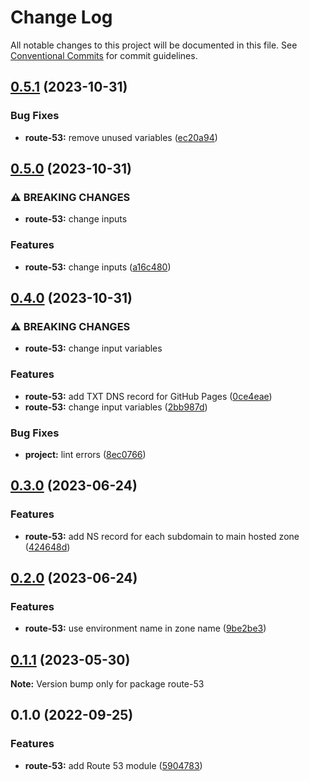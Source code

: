 # Change Log

All notable changes to this project will be documented in this file.
See [Conventional Commits](https://conventionalcommits.org) for commit guidelines.

## [0.5.1](https://github.com/finando/infrastructure-modules/compare/route-53@0.5.0...route-53@0.5.1) (2023-10-31)


### Bug Fixes

* **route-53:** remove unused variables ([ec20a94](https://github.com/finando/infrastructure-modules/commit/ec20a947601ff325f0f92539086821ee1a9cc300))



## [0.5.0](https://github.com/finando/infrastructure-modules/compare/route-53@0.4.0...route-53@0.5.0) (2023-10-31)


### ⚠ BREAKING CHANGES

* **route-53:** change inputs

### Features

* **route-53:** change inputs ([a16c480](https://github.com/finando/infrastructure-modules/commit/a16c480e6a34e42f21d939a5b321724659bb3caf))



## [0.4.0](https://github.com/finando/infrastructure-modules/compare/route-53@0.3.0...route-53@0.4.0) (2023-10-31)


### ⚠ BREAKING CHANGES

* **route-53:** change input variables

### Features

* **route-53:** add TXT DNS record for GitHub Pages ([0ce4eae](https://github.com/finando/infrastructure-modules/commit/0ce4eae7e11fd581f000b077c063be3a2d397741))
* **route-53:** change input variables ([2bb987d](https://github.com/finando/infrastructure-modules/commit/2bb987da0a1e1f4dc9efd12ae1f61905de3cc0f9))


### Bug Fixes

* **project:** lint errors ([8ec0766](https://github.com/finando/infrastructure-modules/commit/8ec0766cb3ee1c4624810931bec73c2b4bd45171))



## [0.3.0](https://github.com/finando/infrastructure-modules/compare/route-53@0.2.0...route-53@0.3.0) (2023-06-24)


### Features

* **route-53:** add NS record for each subdomain to main hosted zone ([424648d](https://github.com/finando/infrastructure-modules/commit/424648d44441a60ec16c31368a75601946fb6ad7))



## [0.2.0](https://github.com/finando/infrastructure-modules/compare/route-53@0.1.1...route-53@0.2.0) (2023-06-24)


### Features

* **route-53:** use environment name in zone name ([9be2be3](https://github.com/finando/infrastructure-modules/commit/9be2be37d0e8a5a323c31b5ca24aaed0ae9a11b7))



## [0.1.1](https://github.com/finando/infrastructure-modules/compare/route-53@0.1.0...route-53@0.1.1) (2023-05-30)

**Note:** Version bump only for package route-53





## 0.1.0 (2022-09-25)


### Features

* **route-53:** add Route 53 module ([5904783](https://github.com/finando/infrastructure-modules/commit/59047837cbf1d843c19480aefb9e6cc73c468c45))

